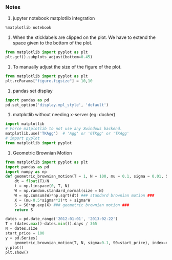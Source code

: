 ### Notes

1. jupyter notebook matplotlib integration  
```python
%matplotlib notebook
```

1. When the xticklabels are clipped on the plot. We have to extend the space given to the bottom of the plot.  
```python
from matplotlib import pyplot as plt
plt.gcf().subplots_adjust(bottom=0.45)
```

1. To manually adjust the size of the figure of the plot.  
```python
from matplotlib import pyplot as plt
plt.rcParams["figure.figsize"] = 10,10
```

1. pandas set display  
```python
import pandas as pd
pd.set_option('display.mpl_style', 'default')
```

1. matplotlib without needing x-server (eg: docker)
```python
import matplotlib
# Force matplotlib to not use any Xwindows backend.
matplotlib.use('TKAgg')  # 'Agg' or 'GTKgg' or 'TKAgg'
# import pyplot
from matplotlib import pyplot
```

1. Geometric Brownian Motion
```python
from matplotlib import pyplot as plt
import pandas as pd
import numpy as np
def geometric_brownian_motion(T = 1, N = 100, mu = 0.1, sigma = 0.01, S0 = 20):        
    dt = float(T)/N
    t = np.linspace(0, T, N)
    W = np.random.standard_normal(size = N)
    W = np.cumsum(W)*np.sqrt(dt) ### standard brownian motion ###
    X = (mu-0.5*sigma**2)*t + sigma*W
    S = S0*np.exp(X) ### geometric brownian motion ###
    return S

dates = pd.date_range('2012-01-01', '2013-02-22')
T = (dates.max()-dates.min()).days / 365
N = dates.size
start_price = 100
y = pd.Series(
    geometric_brownian_motion(T, N, sigma=0.1, S0=start_price), index=dates)
y.plot()
plt.show()
```
